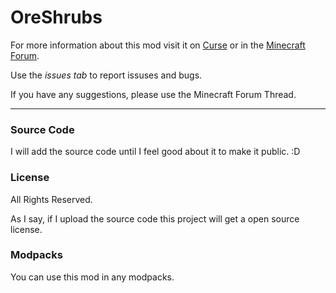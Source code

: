 # OreShrubs

For more information about this mod visit it on [Curse][1] or in the [Minecraft Forum][2].

Use the *issues tab* to report issuses and bugs.

If you have any suggestions, please use the Minecraft Forum Thread.

---

### Source Code

I will add the source code until I feel good about it to make it public. :D


### License 

All Rights Reserved.

As I say, if I upload the source code this project will get a open source license.

### Modpacks

You can use this mod in any modpacks.


[1]: #
[2]: #
